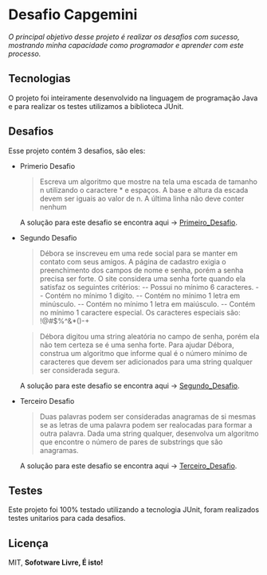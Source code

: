 # Desafio Capgemini

_O principal objetivo desse projeto é realizar os desafios com sucesso, mostrando minha capacidade
como programador e aprender com este processo._

## Tecnologias

O projeto foi inteiramente desenvolvido na linguagem de programação Java e para realizar os testes
utilizamos a biblioteca JUnit.

## Desafios

Esse projeto contém 3 desafios, são eles:

- Primerio Desafio
  > Escreva um algoritmo que mostre na tela uma escada de tamanho n utilizando o caractere * e espaços. A base e altura da escada devem ser iguais ao valor de n. A última linha não deve conter nenhum

  A solução para este desafio se encontra aqui -> [Primeiro_Desafio].

- Segundo Desafio

  > Débora se inscreveu em uma rede social para se manter em contato com seus amigos. A página de cadastro exigia o preenchimento dos campos de nome e senha, porém a senha precisa ser forte. O site considera uma senha forte quando ela satisfaz os seguintes critérios:
  -- Possui no mínimo 6 caracteres. -- Contém no mínimo 1 digito. -- Contém no mínimo 1 letra em minúsculo. -- Contém no mínimo 1 letra em maiúsculo. -- Contém no mínimo 1 caractere especial. Os caracteres especiais são: !@#$%^&*()-+

  > Débora digitou uma string aleatória no campo de senha, porém ela não tem certeza se é uma senha forte. Para ajudar Débora, construa um algoritmo que informe qual é o número mínimo de caracteres que devem ser adicionados para uma string qualquer ser considerada segura.

  A solução para este desafio se encontra aqui -> [Segundo_Desafio].

- Terceiro Desafio
  > Duas palavras podem ser consideradas anagramas de si mesmas se as letras de uma palavra podem ser realocadas para formar a outra palavra. Dada uma string qualquer, desenvolva um algoritmo que encontre o número de pares de substrings que são anagramas.

  A solução para este desafio se encontra aqui -> [Terceiro_Desafio].

## Testes

Este projeto foi 100% testado utilizando a tecnologia JUnit, foram realizados testes unitarios para
cada desafios.

## Licença

MIT, **Sofotware Livre, É isto!**

[Primeiro_Desafio]: <https://github.com/joemccann/dillinger/tree/master/plugins/dropbox/README.md>

[Segundo_Desafio]: <https://github.com/Diogo-lacerda/desafio-capgemini/tree/master/src/desafios/segundo>

[Terceiro_Desafio]: <https://github.com/Diogo-lacerda/desafio-capgemini/tree/master/src/desafios/terceiro>
